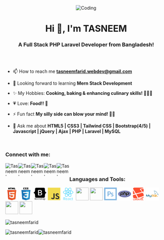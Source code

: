 <!-- <p align="center"><img alt="Coding" src="https://www.wingstechsolutions.com/wp-content/uploads/2022/03/full-stack-development.gif"></p> -->
<p align="center"><img alt="Coding" width="400" src="https://miro.medium.com/max/1400/1*qdAW1TjCN57h1lbuuzvchg.gif">
<h1 align="center">Hi 👋, I'm TASNEEM</h1>
<h3 align="center">A Full Stack PHP Laravel Developer from Bangladesh!</h3>


<br>
<br>

- 📫 How to reach me **tasneemfarid.webdev@gmail.com**

<!-- - 👩‍💻 Currently working on **Mern Stack Development** -->

- 🌱 Looking forward to learning **Mern Stack Development**

- ✨ My Hobbies: **Cooking, baking & enhancing culinary skills! 🍳🍩🧁**

- 💗 Love: **Food!! 🙈**

- ⚡ Fun fact **My silly side can blow your mind! 🤣🎉**

- 💬 Ask me about **HTML5 | CSS3 | Tailwind CSS | Bootstrap(4/5) | Javascript | jQuery | Ajax | PHP | Laravel | MySQL**

<br>

<h3 align="left">Connect with me:</h3>
<p align="left">
<a href="https://instagram.com/tas_neem.farid">
  <img align="left" alt="Tasneem's Instagram" height="40" width="40" src="https://raw.githubusercontent.com/hussainweb/hussainweb/main/icons/instagram.png" />
</a>
<a href="https://codepen.io/tasneem_farid">
  <img align="left" alt="Tasneem's Codepen" height="40" width="40" src="https://raw.githubusercontent.com/rahuldkjain/github-profile-readme-generator/master/src/images/icons/Social/codepen.svg" />
</a>
<a href="https://fb.com/tasneemfarid.webdev">
  <img align="left" alt="Tasneem's Facebook" height="40" width="40" src="https://raw.githubusercontent.com/rahuldkjain/github-profile-readme-generator/master/src/images/icons/Social/facebook.svg" />
</a>
<a href="https://www.linkedin.com/in/tasneemfarid/">
  <img align="left" alt="Tasneem's LinkedIN" height="40" width="40" src="https://raw.githubusercontent.com/peterthehan/peterthehan/master/assets/linkedin.svg" />
</a>
<a href="https://www.behance.net/tasneemfarid">
  <img align="left" alt="Tasneem's Behance" height="40" width="40" src="https://raw.githubusercontent.com/rahuldkjain/github-profile-readme-generator/master/src/images/icons/Social/behance.svg" />
</a>
</p>

<br>

<h3 align="left">Languages and Tools:</h3>

<p align="left">
<code><img height="40" width="40" src="https://raw.githubusercontent.com/devicons/devicon/master/icons/html5/html5-original-wordmark.svg"></code>
<code><img height="40" width="40" src="https://raw.githubusercontent.com/devicons/devicon/master/icons/css3/css3-original-wordmark.svg"></code>
<code><img height="40" width="40" src="https://raw.githubusercontent.com/devicons/devicon/master/icons/bootstrap/bootstrap-plain-wordmark.svg"></code>
<code><img height="40" width="40" src="https://raw.githubusercontent.com/devicons/devicon/master/icons/javascript/javascript-original.svg"></code>
<code><img height="40" width="40" src="https://raw.githubusercontent.com/devicons/devicon/master/icons/react/react-original-wordmark.svg"></code>
<code><img height="40" width="40" src="https://www.vectorlogo.zone/logos/tailwindcss/tailwindcss-icon.svg"></code>
<code><img height="40" width="40" src="https://www.vectorlogo.zone/logos/figma/figma-icon.svg"></code>
<code><img height="40" width="40" src="https://raw.githubusercontent.com/devicons/devicon/master/icons/photoshop/photoshop-line.svg"></code>
<code><img height="40" width="40" src="https://raw.githubusercontent.com/devicons/devicon/master/icons/php/php-original.svg"></code>
<code><img height="40" width="40" src="https://raw.githubusercontent.com/devicons/devicon/master/icons/laravel/laravel-plain-wordmark.svg"></code>
<code><img height="40" width="40" src="https://raw.githubusercontent.com/devicons/devicon/master/icons/mysql/mysql-original-wordmark.svg"></code>
<code><img height="40" width="40" src="https://www.vectorlogo.zone/logos/git-scm/git-scm-icon.svg"></code>
<code><img height="40" width="40" src="https://upload.wikimedia.org/wikipedia/commons/2/21/Matlab_Logo.png"></code>
</p>
<p align="left"><img src="https://github-readme-stats.vercel.app/api/top-langs?username=tasneemfarid&show_icons=true&locale=en&layout=compact" alt="tasneemfarid" /></p>
<p><img align="left" src="https://github-readme-stats.vercel.app/api?username=tasneemfarid&show_icons=true&locale=en" alt="tasneemfarid" /></p>
<p><img align="left" src="https://github-readme-streak-stats.herokuapp.com/?user=tasneemfarid&" alt="tasneemfarid" /></p>
